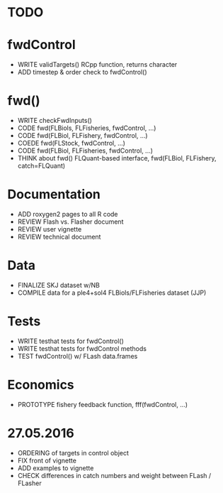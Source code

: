 # TODO

# fwdControl

- WRITE validTargets() RCpp function, returns character
- ADD timestep & order check to fwdControl()

# fwd()

- WRITE checkFwdInputs()
- CODE fwd(FLBiols, FLFisheries, fwdControl, ...)
- CODE fwd(FLBiol, FLFishery, fwdControl, ...)
- COEDE fwd(FLStock, fwdControl, ...)
- CODE fwd(FLBiol, FLFisheries, fwdControl, ...)
- THINK about fwd() FLQuant-based interface, fwd(FLBiol, FLFishery, catch=FLQuant)

# Documentation

- ADD roxygen2 pages to all R code
- REVIEW Flash vs. Flasher document
- REVIEW user vignette
- REVIEW technical document

# Data

- FINALIZE SKJ dataset w/NB
- COMPILE data for a ple4+sol4 FLBiols/FLFisheries dataset (JJP)

# Tests

- WRITE testhat tests for fwdControl()
- WRITE testhat tests for fwdControl methods
- TEST fwdControl() w/ FLash data.frames

# Economics

- PROTOTYPE fishery feedback function, fff(fwdControl, ...)

# 27.05.2016

* ORDERING of targets in control object
* FIX front of vignette
* ADD examples to vignette
* CHECK differences in catch numbers and weight between FLash / FLasher
